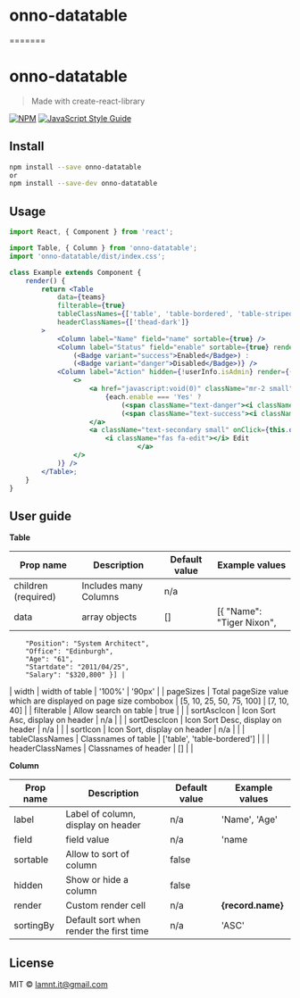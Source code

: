 # onno-datatable
=======
# onno-datatable

> Made with create-react-library

[![NPM](https://img.shields.io/npm/v/onno-datatable.svg)](https://www.npmjs.com/package/onno-datatable) [![JavaScript Style Guide](https://img.shields.io/badge/code_style-standard-brightgreen.svg)](https://standardjs.com)

## Install

```bash
npm install --save onno-datatable
or
npm install --save-dev onno-datatable
```

## Usage

```jsx
import React, { Component } from 'react';

import Table, { Column } from 'onno-datatable';
import 'onno-datatable/dist/index.css';

class Example extends Component {
  	render() {
		return <Table
			data={teams}
			filterable={true}
			tableClassNames={['table', 'table-bordered', 'table-striped', 'table-hover', 'table-sm']}
			headerClassNames={['thead-dark']}
		>
			<Column label="Name" field="name" sortable={true} />
			<Column label="Status" field="enable" sortable={true} render={(each) => each.enable === 'Yes' ?
				(<Badge variant="success">Enabled</Badge>) :
				(<Badge variant="danger">Disabled</Badge>)} />
			<Column label="Action" hidden={!userInfo.isAdmin} render={(each) => (
				<>
					<a href="javascript:void(0)" className="mr-2 small" onClick={this.onChangeStatus(each)}>
						{each.enable === 'Yes' ?
							(<span className="text-danger"><i className="fas fa-trash-alt"></i> Disabled </span>) :
							(<span className="text-success"><i className="fas fa-eye"></i> Enable </span>)}
					</a>
					<a className="text-secondary small" onClick={this.onOpenEditForm(each)} href="javascript:void(0)">
						<i className="fas fa-edit"></i> Edit
								</a>
				</>
			)} />
		</Table>;
  	}
}
```

## User guide

**Table**

| Prop name  | Description | Default value | Example values
| ------------- | ------------- | ------------- | ------------- |
| children (required)  | Includes many Columns | n/a | <Column /> |
| data  | array objects  | [] | [{ "Name": "Tiger Nixon",
		"Position": "System Architect",
		"Office": "Edinburgh",
		"Age": "61",
		"Startdate": "2011/04/25",
		"Salary": "$320,800" }] |
| width  | width of table | '100%' | '90px' |
| pageSizes  | Total pageSize value which are displayed on page size combobox | [5, 10, 25, 50, 75, 100] | [7, 10, 40] |
| filterable  | Allow search on table | true |  |
| sortAscIcon  | Icon Sort Asc, display on header | n/a |  |
| sortDescIcon  | Icon Sort Desc, display on header | n/a |  |
| sortIcon  | Icon Sort, display on header | n/a | |
| tableClassNames  | Classnames of table | ['table', 'table-bordered'] | |
| headerClassNames  | Classnames of header | [] | |

**Column**

| Prop name  | Description | Default value | Example values
| ------------- | ------------- | ------------- | ------------- |
| label  | Label of column, display on header | n/a | 'Name', 'Age' |
| field  | field value | n/a | 'name |
| sortable  | Allow to sort of column | false |  |
| hidden  | Show or hide a column | false |  |
| render  | Custom render cell | n/a | <b>{record.name}</b> |
| sortingBy  | Default sort when render the first time | n/a | 'ASC' |


## License

MIT © [lamnt.it@gmail.com](https://github.com/lamnt208)
